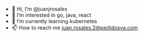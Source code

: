 - 👋 Hi, I’m @juanjrosales
- 👀 I’m interested in go, java, react
- 🌱 I’m currently learning kubernetes
- 📫 How to reach me juan.rosales.2@pedidosya.com

<!---
juanjrosales/juanjrosales is a ✨ special ✨ repository because its `README.md` (this file) appears on your GitHub profile.
You can click the Preview link to take a look at your changes.
--->
